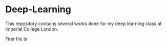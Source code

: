 # Deep-Learning


This repository contains several works done for my deep learning class at Imperial College London.

First file is 
